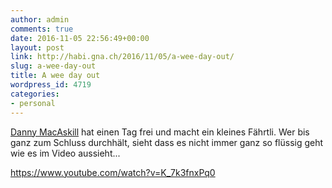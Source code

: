```yaml
---
author: admin
comments: true
date: 2016-11-05 22:56:49+00:00
layout: post
link: http://habi.gna.ch/2016/11/05/a-wee-day-out/
slug: a-wee-day-out
title: A wee day out
wordpress_id: 4719
categories:
- personal
---
```


[Danny MacAskill](http://habi.gna.ch/?s=askill) hat einen Tag frei und macht ein kleines Fährtli. Wer bis ganz zum Schluss durchhält, sieht dass es nicht immer ganz so flüssig geht wie es im Video aussieht...



https://www.youtube.com/watch?v=K_7k3fnxPq0
